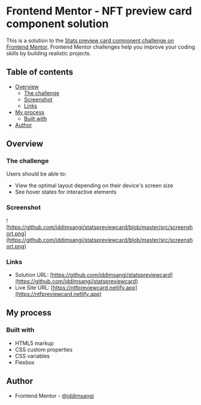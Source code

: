 # Frontend Mentor - NFT preview card component solution
This is a solution to the [Stats preview card component challenge on Frontend Mentor](https://www.frontendmentor.io/challenges/stats-preview-card-component-8JqbgoU62). Frontend Mentor challenges help you improve your coding skills by building realistic projects. 
## Table of contents

- [Overview](#overview)
  - [The challenge](#the-challenge)
  - [Screenshot](#screenshot)
  - [Links](#links)
- [My process](#my-process)
  - [Built with](#built-with)
- [Author](#author)

## Overview

### The challenge

Users should be able to:

- View the optimal layout depending on their device's screen size
- See hover states for interactive elements

### Screenshot

![https://github.com/iddimsangi/statspreviewcard/blob/master/src/screenshort.png](https://github.com/iddimsangi/statspreviewcard/blob/master/src/screenshort.png)

### Links

- Solution URL: [https://github.com/iddimsangi/statspreviewcard](https://github.com/iddimsangi/statspreviewcard)
- Live Site URL: [https://ntfpreviewcard.netlify.app](https://ntfpreviewcard.netlify.app)

## My process

### Built with

-  HTML5 markup
- CSS custom properties
- CSS variables
- Flexbox


## Author

- Frontend Mentor - [@iddimsangi](https://www.frontendmentor.io/profile/iddimsangi)
